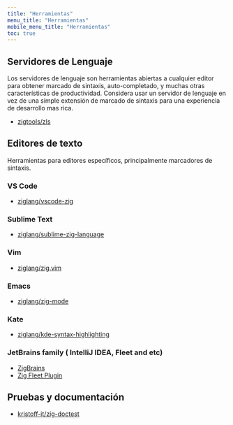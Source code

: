 ```yaml
---
title: "Herramientas"
menu_title: "Herramientas"
mobile_menu_title: "Herramientas"
toc: true
---
```


## Servidores de Lenguaje
Los servidores de lenguaje son herramientas abiertas a cualquier editor para obtener marcado de sintaxis, auto-completado, y muchas otras características de productividad. Considera usar un servidor de lenguaje en vez de una simple extensión de marcado de sintaxis para una experiencia de desarrollo mas rica.

- [zigtools/zls](https://github.com/zigtools/zls)

## Editores de texto
Herramientas para editores específicos, principalmente marcadores de sintaxis.

### VS Code
- [ziglang/vscode-zig](https://github.com/ziglang/vscode-zig)

### Sublime Text
- [ziglang/sublime-zig-language](https://github.com/ziglang/sublime-zig-language)

### Vim
- [ziglang/zig.vim](https://github.com/ziglang/zig.vim)

### Emacs
- [ziglang/zig-mode](https://github.com/ziglang/zig-mode)

### Kate
- [ziglang/kde-syntax-highlighting](https://github.com/ziglang/kde-syntax-highlighting)

### JetBrains family ( IntelliJ IDEA, Fleet and etc)
- [ZigBrains](https://plugins.jetbrains.com/plugin/22456-zigbrains)
- [Zig Fleet Plugin](https://plugins.jetbrains.com/plugin/26070-zig)


## Pruebas y documentación
- [kristoff-it/zig-doctest](https://github.com/kristoff-it/zig-doctest)


